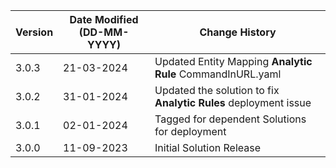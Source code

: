 | **Version** | **Date Modified (DD-MM-YYYY)** | **Change History**                            |
|-------------|--------------------------------|-----------------------------------------------|
| 3.0.3       | 21-03-2024                     | Updated Entity Mapping **Analytic Rule** CommandInURL.yaml 	                       |
| 3.0.2       | 31-01-2024                     | Updated the solution to fix **Analytic Rules** deployment issue     |
| 3.0.1       | 02-01-2024                     | Tagged for dependent Solutions for deployment |
| 3.0.0       | 11-09-2023                     | Initial Solution Release                      |
